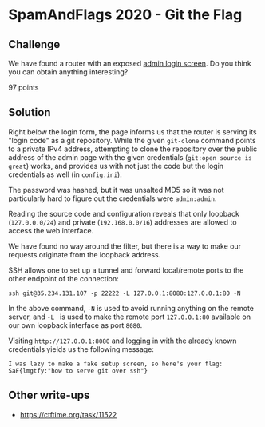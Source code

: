 # SpamAndFlags 2020 - Git the Flag

## Challenge

We have found a router with an exposed [admin login screen](http://35.234.131.107/). Do you think you can obtain anything interesting?

97 points

## Solution

Right below the login form, the page informs us that the router is serving its "login code" as a git repository.
While the given `git-clone` command points to a private IPv4 address,
attempting to clone the repository over the public address of the admin page with the given credentials (`git:open source is great`) works,
and provides us with not just the code but the login credentials as well (in `config.ini`).

The password was hashed, but it was unsalted MD5 so it was not particularly hard to figure out the credentials were `admin:admin`.

Reading the source code and configuration reveals that only
loopback (`127.0.0.0/24`) and private (`192.168.0.0/16`) addresses are allowed to access the web interface.

We have found no way around the filter, but there is a way to make our requests originate from the loopback address.

SSH allows one to set up a tunnel and forward local/remote ports to the other endpoint of the connection:

```
ssh git@35.234.131.107 -p 22222 -L 127.0.0.1:8080:127.0.0.1:80 -N
```

In the above command, `-N` is used to avoid running anything on the remote server, and `-L ` is used to make the remote port `127.0.0.1:80` available on our own loopback interface as port `8080`.

Visiting `http://127.0.0.1:8080` and logging in with the already known credentials yields us the following message:

```
I was lazy to make a fake setup screen, so here's your flag: SaF{lmgtfy:"how to serve git over ssh"}
```

## Other write-ups

- <https://ctftime.org/task/11522>
